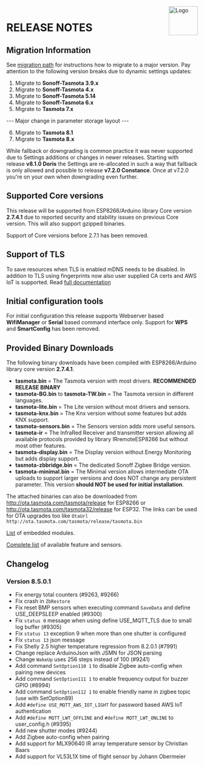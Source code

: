 <img src="https://github.com/arendst/Tasmota/blob/master/tools/logo/TASMOTA_FullLogo_Vector.svg" alt="Logo" align="right" height="76"/>

# RELEASE NOTES

## Migration Information

See [migration path](https://tasmota.github.io/docs/Upgrading#migration-path) for instructions how to migrate to a major version. Pay attention to the following version breaks due to dynamic settings updates:

1. Migrate to **Sonoff-Tasmota 3.9.x**
2. Migrate to **Sonoff-Tasmota 4.x**
3. Migrate to **Sonoff-Tasmota 5.14**
4. Migrate to **Sonoff-Tasmota 6.x**
5. Migrate to **Tasmota 7.x**

--- Major change in parameter storage layout ---

6. Migrate to **Tasmota 8.1**
7. Migrate to **Tasmota 8.x**

While fallback or downgrading is common practice it was never supported due to Settings additions or changes in newer releases. Starting with release **v8.1.0 Doris** the Settings are re-allocated in such a way that fallback is only allowed and possible to release **v7.2.0 Constance**. Once at v7.2.0 you're on your own when downgrading even further.

## Supported Core versions

This release will be supported from ESP8266/Arduino library Core version **2.7.4.1** due to reported security and stability issues on previous Core version. This will also support gzipped binaries.

Support of Core versions before 2.7.1 has been removed.

## Support of TLS

To save resources when TLS is enabled mDNS needs to be disabled. In addition to TLS using fingerprints now also user supplied CA certs and AWS IoT is supported. Read [full documentation](https://tasmota.github.io/docs/AWS-IoT)

## Initial configuration tools

For initial configuration this release supports Webserver based **WifiManager** or **Serial** based command interface only. Support for **WPS** and **SmartConfig** has been removed.

## Provided Binary Downloads

The following binary downloads have been compiled with ESP8266/Arduino library core version **2.7.4.1**.

- **tasmota.bin** = The Tasmota version with most drivers. **RECOMMENDED RELEASE BINARY**
- **tasmota-BG.bin** to **tasmota-TW.bin** = The Tasmota version in different languages.
- **tasmota-lite.bin** = The Lite version without most drivers and sensors.
- **tasmota-knx.bin** = The Knx version without some features but adds KNX support.
- **tasmota-sensors.bin** = The Sensors version adds more useful sensors.
- **tasmota-ir** = The InfraRed Receiver and transmitter version allowing all available protocols provided by library IRremoteESP8266 but without most other features.
- **tasmota-display.bin** = The Display version without Energy Monitoring but adds display support.
- **tasmota-zbbridge.bin** = The dedicated Sonoff Zigbee Bridge version.
- **tasmota-minimal.bin** = The Minimal version allows intermediate OTA uploads to support larger versions and does NOT change any persistent parameter. This version **should NOT be used for initial installation**.

The attached binaries can also be downloaded from http://ota.tasmota.com/tasmota/release for ESP8266 or http://ota.tasmota.com/tasmota32/release for ESP32. The links can be used for OTA upgrades too like ``OtaUrl http://ota.tasmota.com/tasmota/release/tasmota.bin``

[List](MODULES.md) of embedded modules.

[Complete list](BUILDS.md) of available feature and sensors.

## Changelog

### Version 8.5.0.1

- Fix energy total counters (#9263, #9266)
- Fix crash in ``ZbRestore``
- Fix reset BMP sensors when executing command ``SaveData`` and define USE_DEEPSLEEP enabled (#9300)
- Fix ``status 0`` message when using define USE_MQTT_TLS due to small log buffer (#9305)
- Fix ``status 13`` exception 9 when more than one shutter is configured
- Fix ``status 13`` json message
- Fix Shelly 2.5 higher temperature regression from 8.2.0.1 (#7991)
- Change replace ArduinoJson with JSMN for JSON parsing
- Change ``WakeUp`` uses 256 steps instead of 100 (#9241)
- Add command ``SetOption110 1`` to disable Zigbee auto-config when pairing new devices
- Add command ``SetOption111 1`` to enable frequency output for buzzer GPIO (#8994)
- Add command ``SetOption112 1`` to enable friendly name in zigbee topic (use with SetOption89)
- Add ``#define USE_MQTT_AWS_IOT_LIGHT`` for password based AWS IoT authentication
- Add ``#define MQTT_LWT_OFFLINE`` and ``#define MQTT_LWT_ONLINE`` to user_config.h (#9395)
- Add new shutter modes (#9244)
- Add Zigbee auto-config when pairing
- Add support for MLX90640 IR array temperature sensor by Christian Baars
- Add support for VL53L1X time of flight sensor by Johann Obermeier
